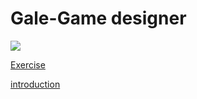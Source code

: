 # Gale-Game designer

<img src='IMG_3836.JPG'/>

<a href='https://galenomercy.github.io/PCDE-Activity-9.1/'> Exercise </a>

<a href='https://galenomercy.github.io/galenomercy'> introduction </a>
